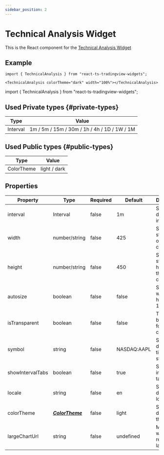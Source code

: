 ```yaml
---
sidebar_position: 2
---
```


# Technical Analysis Widget

This is the React component for the [Technical Analysis Widget](https://www.tradingview.com/widget/technical-analysis/)

## Example

```
import { TechnicalAnalysis } from "react-ts-tradingview-widgets";

<TechnicalAnalysis colorTheme="dark" width="100%"></TechnicalAnalysis>
```

import { TechnicalAnalysis } from "react-ts-tradingview-widgets";

<TechnicalAnalysis colorTheme="dark" width="100%"></TechnicalAnalysis>

## Used Private types {#private-types}

| Type     | Value                                        |
| -------- | -------------------------------------------- |
| Interval | 1m / 5m / 15m / 30m / 1h / 4h / 1D / 1W / 1M |

## Used Public types {#public-types}

| Type       | Value        |
| ---------- | ------------ |
| ColorTheme | light / dark |

## Properties

| Property         | Type                              | Required | Default     | Description                           |
| ---------------- | --------------------------------- | -------- | ----------- | ------------------------------------- |
| interval         | Interval                          | false    | 1m          | Sets the default interval             |
| width            | number/string                     | false    | 425         | Sets a static width on the component  |
| height           | number/string                     | false    | 450         | Sets a static height on the component |
| autosize         | boolean                           | false    | false       | Sets the width and height to 100%     |
| isTransparent    | boolean                           | false    | false       | Transparent background for component  |
| symbol           | string                            | false    | NASDAQ:AAPL | Sets the default ticker symbol        |
| showIntervalTabs | boolean                           | false    | true        | Show the interval tabs                |
| locale           | string                            | false    | en          | Sets the default locale               |
| colorTheme       | [_**ColorTheme**_](#public-types) | false    | light       | Sets the default theme                |
| largeChartUrl    | string                            | false    | undefined   | Make widget redirect to larger chart  |
